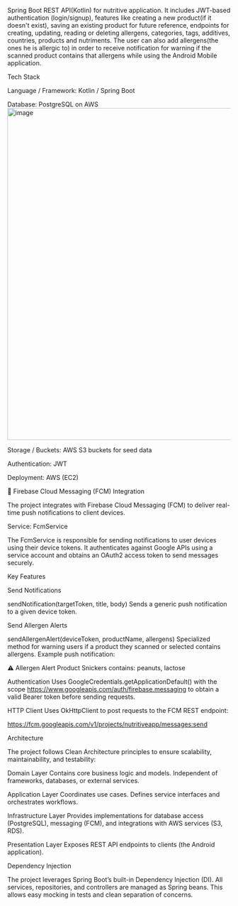 Spring Boot REST API(Kotlin) for nutritive application. It includes JWT-based authentication (login/signup), features like creating a new product(if it doesn't exist), saving an existing product for future reference, endpoints for creating, updating, reading or deleting allergens, categories, tags, additives, countries, products and nutriments. The user can also add allergens(the ones he is allergic to) in order to receive notification for warning if the scanned product contains that allergens while using the Android Mobile application.

Tech Stack

Language / Framework: Kotlin / Spring Boot

Database: PostgreSQL on AWS
<img width="1596" height="748" alt="image" src="https://github.com/user-attachments/assets/bdc45620-bcd0-4fba-bab2-7ec59705bfb8" />

Storage / Buckets: AWS S3 buckets for seed data

Authentication: JWT

Deployment: AWS (EC2)

🔔 Firebase Cloud Messaging (FCM) Integration

The project integrates with Firebase Cloud Messaging (FCM) to deliver real-time push notifications to client devices.

Service: FcmService

The FcmService is responsible for sending notifications to user devices using their device tokens. It authenticates against Google APIs using a service account and obtains an OAuth2 access token to send messages securely.

Key Features

Send Notifications

sendNotification(targetToken, title, body)
Sends a generic push notification to a given device token.

Send Allergen Alerts

sendAllergenAlert(deviceToken, productName, allergens)
Specialized method for warning users if a product they scanned or selected contains allergens.
Example push notification:

⚠️ Allergen Alert
Product Snickers contains: peanuts, lactose


Authentication
Uses GoogleCredentials.getApplicationDefault() with the scope
https://www.googleapis.com/auth/firebase.messaging
to obtain a valid Bearer token before sending requests.

HTTP Client
Uses OkHttpClient to post requests to the FCM REST endpoint:

https://fcm.googleapis.com/v1/projects/nutritiveapp/messages:send

Architecture

The project follows Clean Architecture principles to ensure scalability, maintainability, and testability:

Domain Layer
Contains core business logic and models.
Independent of frameworks, databases, or external services.

Application Layer
Coordinates use cases.
Defines service interfaces and orchestrates workflows.

Infrastructure Layer
Provides implementations for database access (PostgreSQL), messaging (FCM), and integrations with AWS services (S3, RDS).

Presentation Layer
Exposes REST API endpoints to clients (the Android application).

Dependency Injection

The project leverages Spring Boot’s built-in Dependency Injection (DI).
All services, repositories, and controllers are managed as Spring beans.
This allows easy mocking in tests and clean separation of concerns.

